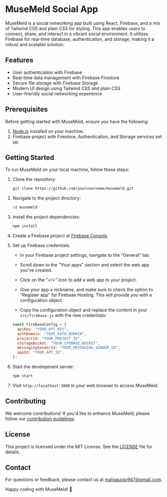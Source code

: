 # MuseMeld Social App

MuseMeld is a social networking app built using React, Firebase, and a mix of Tailwind CSS and plain CSS for styling. This app enables users to connect, share, and interact in a vibrant social environment. It utilizes Firebase for real-time database, authentication, and storage, making it a robust and scalable solution.

## Features

- User authentication with Firebase
- Real-time data management with Firebase Firestore
- Secure file storage with Firebase Storage
- Modern UI design using Tailwind CSS and plain CSS
- User-friendly social networking experience

## Prerequisites

Before getting started with MuseMeld, ensure you have the following:

1. [Node.js](https://nodejs.org/) installed on your machine.
2. Firebase project with Firestore, Authentication, and Storage services set up.

## Getting Started

To run MuseMeld on your local machine, follow these steps:

1. Clone the repository:

   ```bash
   git clone https://github.com/yourusername/musemeld.git
   ```

2. Navigate to the project directory:

   ```bash
   cd musemeld
   ```

3. Install the project dependencies:

   ```bash
   npm install
   ```

4. Create a Firebase project at [Firebase Console](https://console.firebase.google.com/).

5. Set up Firebase credentials:

   - In your Firebase project settings, navigate to the "General" tab.

   - Scroll down to the "Your apps" section and select the web app you've created.

   - Click on the "</>" icon to add a web app to your project.

   - Give your app a nickname, and make sure to check the option to "Register app" for Firebase Hosting. This will provide you with a configuration object.

   - Copy the configuration object and replace the content in your `src/firebase.js` with the new credentials:

   ```javascript
   const firebaseConfig = {
     apiKey: "YOUR_API_KEY",
     authDomain: "YOUR_AUTH_DOMAIN",
     projectId: "YOUR_PROJECT_ID",
     storageBucket: "YOUR_STORAGE_BUCKET",
     messagingSenderId: "YOUR_MESSAGING_SENDER_ID",
     appId: "YOUR_APP_ID",
   };
   ```

6. Start the development server:

   ```bash
   npm start
   ```

7. Visit `http://localhost:3000` in your web browser to access MuseMeld.

## Contributing

We welcome contributions! If you'd like to enhance MuseMeld, please follow our [contribution guidelines](CONTRIBUTING.md).

## License

This project is licensed under the MIT License. See the [LICENSE](LICENSE) file for details.

## Contact

For questions or feedback, please contact us at [maligaurav947@gmail.com](mailto:maligaurav947@gmail.com).

Happy coding with MuseMeld! :rocket:
